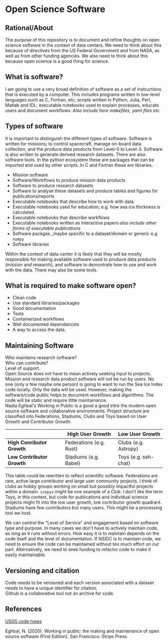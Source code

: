 # Open Science Software

## Rational/About
The purpose of this repository is to document and refine thoughts on open science software in the context of data centers.  We need to think about this because of directives from the US Federal Government and from NASA, as well as from other funding agencies.  We also need to think about this because open science is a good thing for science.

## What is software?
I am going to use a very broad definition of software as a set of instructions that is executed by a computer.  This includes programs written in low-level languages such as C, Fortran, etc; scripts written in Python, Julia, Perl, Matlab and IDL; executable notebooks used to explain processes, educate users and document workflows.  _Also include here makefiles, yaml files etc._

## Types of software
It is important to distinguish the different types of software.  Software is written for missions; to control spacecraft, manage on-board data collection, and the produce data products from Level-0 to Level-3.  Software is also wriiten to generate derived research datasets.  There are also software tools.  In the python ecosystem these are packages that can be imported and used by other scripts.  In C and Fortran these are libraries.  

- Mission software
- Software/Workflows to produce mission data products
- Software to produce research datasets
- Software to analyse these datasets and produce tables and figures for publications/reports
- Executable notebooks that describe how to work with data
- Executable notebooks used for education; e.g. how sea ice thickness is calculated.
- Executable notebooks that describe workflows
- Executable notebooks written as interactive papers _also include other forms of executable publications_
- Software packges _maybe specific to a dataset/domain or generic e.g `numpy`
- Software libraries

Within the context of data center it is likely that they will be mostly responsible for making available software used to produce data products (mission and research), and software to demontrate how to use and work with the data.  There may also be some tools.

## What is required to make software open?
- Clean code
- Use standard libraries/packages
- Good documentation
- Tests
- Containerized workflows
- Well documented dependancies
- A way to access the data.

## Maintaining Software
Who maintains research software?  
Who can contribute?  
Level of support.  
Open Source does not have to mean actively seeking input to projects.  Mission and research data product software will not be run by users.  No one (only a few maybe one person) is going to want to run the Sea Ice Index code locally.  Only the data will be used.  However, making the software/code public helps to document workflows and algorithms.  The code will be static and require little maintainance.  
Nadia Eghbal's Working in Public is a good a good intro the modern open source software and collaborative environments. Project structure are classified into Federations, Stadiums, Clubs and Toys based on User Growth and Contributor Growth.

|         | High User Growth | Low User Growth |
|---------|------------------|-----------------|
| **High Conributor Growth** | Federations (e.g. Rust) | Clubs (e.g. Astropy) |
| **Low Contributor Growth** | Stadiums (e.g. Babel) | Toys (e.g. ssh-chat) |

This table could be rewritten to reflect scientific software.  Federations are rare, active large contributor and large user community projects.  I think of clubs as hobby groups working on small but possibly impactful projects within a domain.  `icepyx` might be one example of a _Club_.  I don't like the term Toys, in this context, but code for publications and individual science projects might fit into the low user growth, low contributor growth quadrant.  Stadiums have few contributors but many users.  This might be a processing tool we host.

We can control the "Level of Service" and engagement based on software type and purpose.  In many cases we don't have to actively maintain code, as long as it runs without errors.  How easy it is to maintain depends on the code itself and the level of documentation.  If NSIDC is to maintain code, we need to ensure the code can be maintained without too much effort on our part.  Alternatively, we need to seek funding to refactor code to make it easily maintainable.

## Versioning and citation
Code needs to be versioned and each version associated with a dataset needs to have a unique identifier for citation.  
Github is a collaborative tool not an archive for code.  

## References
[USGS code types](https://github.com/emartinez-usgs/best-practices/blob/b44ccae73a3915eb644036ed37f004f8702fe71f/software/types.md)

Eghbal, N. (2020). Working in public: the making and maintenance of open source software (First Edition). San Francisco: Stripe Press.

